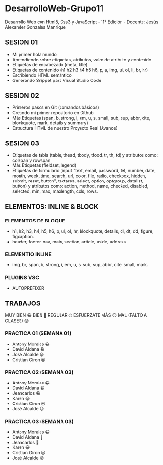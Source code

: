# DesarrolloWeb-Grupo11

Desarrollo Web con Html5, Css3 y JavaScript - 11° Edición - Docente: Jesús Alexander Gonzales Manrique

## SESION 01

- Mi primer hola mundo
- Aprendiendo sobre etiquetas, atributos, valor de atributo y contenido
- Etiquetas de encabezado (meta, title)
- Etiquetas de contenido (h1 h2 h3 h4 h5 h6, p, a, img, ul, ol, li, br, hr)
- Escribiendo HTML semántico
- Generando Snippet para Visual Studio Code

## SESION 02

- Primeros pasos en Git (comandos básicos)
- Creando mi primer repositorio en Github
- Más Etiquetas (span, b, strong, i, em, u, s, small, sub, sup, abbr, cite, blockquote, mark, details y summary)
- Estructura HTML de nuestro Proyecto Real (Avance)

## SESION 03

- Etiquetas de tabla (table, thead, tbody, tfood, tr, th, td) y atributos como: colspan y rowspan
- Más Etiquetas (fieldset, legend)
- Etiquetas de formulario (input "text, email, password, tel, number, date, month, week, time, search, url, color, file, radio, checkbox, hidden, submit, reset, button", textarea, select, option, optgroup, datalist, button) y atributos como: action, method, name, checked, disabled, selected, min, max, maxlength, cols, rows.

## ELEMENTOS: INLINE & BLOCK

### ELEMENTOS DE BLOQUE

- h1, h2, h3, h4, h5, h6, p, ul, ol, hr, blockquote, details, dl, dt, dd, figure, figcaption.
- header, footer, nav, main, section, article, aside, address.

### ELEMENTIO INLINE

- img, br, span, b, strong, i, em, u, s, sub, sup, abbr, cite, small, mark.

### PLUGINS VSC

- AUTOPREFIXER

## TRABAJOS

MUY BIEN 😀
BIEN 🙂
REGULAR 🙄
ESFUERZATE MÁS 😐
MAL (FALTO A CLASES) 😢

### PRACTICA 01 (SEMANA 01)

- Antony Morales 😀
- David Aldana 😀
- José Alcalde 😀
- Cristian Giron 😢

### PRACTICA 02 (SEMANA 03)

- Antony Morales 😀
- David Aldana 😀
- Jeancarlos 😀
- Karen 😀
- Cristian Giron 😢
- José Alcalde 😢

### PRACTICA 03 (SEMANA 03)

- Antony Morales 😀
- David Aldana 🙂
- Jeancarlos 🙂
- Karen 😀
- Cristian Giron 😢
- José Alcalde 😢
